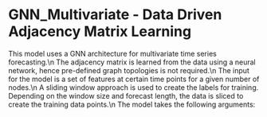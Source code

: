 # GNN_Multivariate - Data Driven Adjacency Matrix Learning
This model uses a GNN architecture for multivariate time series forecasting.\n
The adjacency matrix is learned from the data using a neural network, hence pre-defined graph topologies is not required.\n
The input for the model is a set of features at certain time points for a given number of nodes.\n
A sliding window approach is used to create the labels for training. Depending on the window size and forecast length, the data is sliced to create the training data points.\n
The model takes the following arguments:
